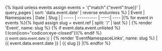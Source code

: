 {% liquid
unless events
  assign events = '{"match":{"event":true}}' | query_pages | sort: 'data.event.date' | reverse
endunless
%}
| Event | Namespaces | Date | Slug |
| ----- | ---------- | ----:| ---- |{% for event in events %}{% liquid
assign slug = event.ref | split: '/' | last
%}
| {% render 'Event', name: slug %} {% if event.data.event.unlisted %}(:Icon{icon="codicon:eye-closed"}){% endif %}<br><small>{{ event.data.event.date }}</small> | {% render 'EventNamespaceLinks', name: slug %} | <span style="white-space: nowrap">{{ event.data.event.date }}</span> | {{ slug }} |{% endfor %}